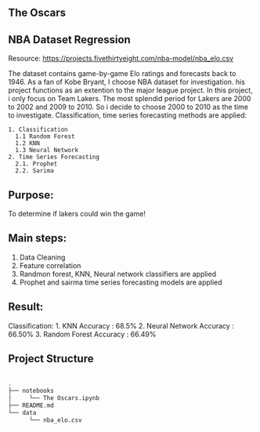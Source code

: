 ## The Oscars

## NBA Dataset Regression

Resource: https://projects.fivethirtyeight.com/nba-model/nba_elo.csv

The dataset contains game-by-game Elo ratings and forecasts back to 1946. As a fan of Kobe Bryant, I choose NBA dataset for investigation. his project functions as an extention to the major league project. In this project, i only focus on Team Lakers. The most splendid period for Lakers are 2000 to 2002 and 2009 to 2010. So i decide to choose 2000 to 2010 as the time to investigate. Classification, time series forecasting methods are applied:

    1. Classification 
      1.1 Random Forest 
      1.2 KNN
      1.3 Neural Network
    2. Time Series Forecasting  
      2.1. Prophet
      2.2. Sarima 

## Purpose:
   To determine if lakers could win the game!

## Main steps:
   1. Data Cleaning
   2. Feature correlation
   3. Randmon forest, KNN, Neural network classifiers are applied
   4. Prophet and sairma time series forecasting models are applied

## Result:
  Classification:
     1. KNN Accuracy              : 68.5%
     2. Neural Network Accuracy   : 66.50% 
     3. Random Forest Accuracy    : 66.49%

## Project Structure

```bash

.
├── notebooks 
│     └── The Oscars.ipynb
├── README.md
└── data
      └── nba_elo.csv
```
